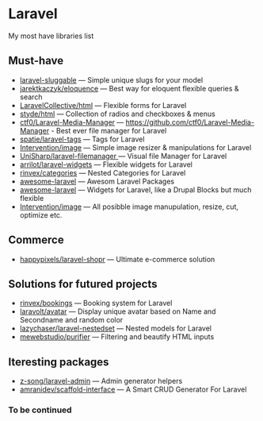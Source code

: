 # Laravel
My most have libraries list

## Must-have 

* [laravel-sluggable](https://github.com/spatie/laravel-sluggable) — Simple unique slugs for your model
* [jarektkaczyk/eloquence](https://github.com/jarektkaczyk/eloquence/wiki/Mappable) — Best way for eloquent flexible queries & search
* [LaravelCollective/html](https://github.com/LaravelCollective/html) — Flexible forms for Laravel
* [styde/html](https://github.com/StydeNet/html) — Collection of radios and checkboxes & menus
* [ctf0/Laravel-Media-Manager](https://github.com/Laravel-Media-Manager) —  https://github.com/ctf0/Laravel-Media-Manager - Best ever file manager for Laravel
* [spatie/laravel-tags](https://github.com/spatie/laravel-tags) — Tags for Laravel
* [Intervention/image](https://github.com/Intervention/image) — Simple image resizer & manipulations for Laravel
* [UniSharp/laravel-filemanager ](https://github.com/UniSharp/laravel-filemanager) — Visual file Manager for Laravel
* [arrilot/laravel-widgets](https://github.com/arrilot/laravel-widgets) — Flexible widgets for Laravel
* [rinvex/categories](https://github.com/rinvex/categories) — Nested Categories for Laravel
* [awesome-laravel](https://github.com/chiraggude/awesome-laravel) — Awesom Laravel Packages
* [awesome-laravel](https://github.com/arrilot/laravel-widgets) — Widgets for Laravel, like a Drupal Blocks but much flexible
* [Intervention/image](https://github.com/Intervention/image) — All posibble image manupulation, resize, cut, optimize etc.

## Commerce

* [happypixels/laravel-shopr](https://github.com/happypixels/laravel-shopr) — Ultimate e-commerce solution

## Solutions for futured projects

* [rinvex/bookings](https://github.com/rinvex/bookings) — Booking system for Laravel
* [laravolt/avatar](https://github.com/laravolt/avatar) — Display unique avatar based on Name and Secondname and random color
* [lazychaser/laravel-nestedset](https://github.com/lazychaser/laravel-nestedset) — Nested models for Laravel
* [mewebstudio/purifier](https://github.com/mewebstudio/purifier) — Filtering and beautify HTML inputs

## Iteresting packages

* [z-song/laravel-admin](https://github.com/z-song/laravel-admin) — Admin generator helpers
* [amranidev/scaffold-interface](https://github.com/amranidev/scaffold-interface) — A Smart CRUD Generator For Laravel

### To be continued
